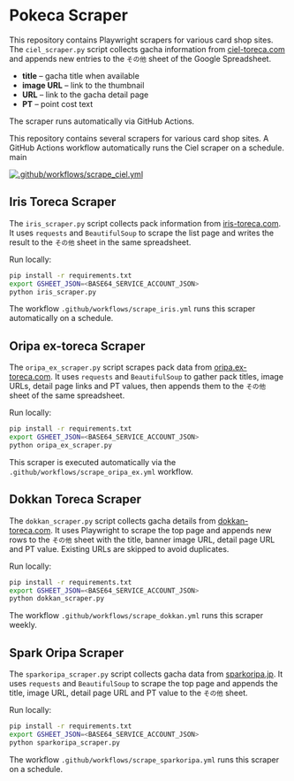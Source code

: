 # Pokeca Scraper

This repository contains Playwright scrapers for various card shop sites. The `ciel_scraper.py` script collects gacha information from [ciel-toreca.com](https://ciel-toreca.com/) and appends new entries to the `その他` sheet of the Google Spreadsheet.

- **title** – gacha title when available
- **image URL** – link to the thumbnail
- **URL** – link to the gacha detail page
- **PT** – point cost text

The scraper runs automatically via GitHub Actions.

This repository contains several scrapers for various card shop sites. A GitHub
Actions workflow automatically runs the Ciel scraper on a schedule.
main

[![.github/workflows/scrape_ciel.yml](https://github.com/kuuhaku1102/pokeca-scraper/actions/workflows/scrape_ciel.yml/badge.svg)](https://github.com/kuuhaku1102/pokeca-scraper/actions/workflows/scrape_ciel.yml)

## Iris Toreca Scraper

The `iris_scraper.py` script collects pack information from [iris-toreca.com](https://iris-toreca.com/). It uses `requests` and `BeautifulSoup` to scrape the list page and writes the result to the `その他` sheet in the same spreadsheet.

Run locally:

```bash
pip install -r requirements.txt
export GSHEET_JSON=<BASE64_SERVICE_ACCOUNT_JSON>
python iris_scraper.py
```

The workflow `.github/workflows/scrape_iris.yml` runs this scraper automatically on a schedule.

## Oripa ex-toreca Scraper

The `oripa_ex_scraper.py` script scrapes pack data from [oripa.ex-toreca.com](https://oripa.ex-toreca.com/). It uses `requests` and `BeautifulSoup` to gather pack titles, image URLs, detail page links and PT values, then appends them to the `その他` sheet of the same spreadsheet.

Run locally:

```bash
pip install -r requirements.txt
export GSHEET_JSON=<BASE64_SERVICE_ACCOUNT_JSON>
python oripa_ex_scraper.py
```

This scraper is executed automatically via the `.github/workflows/scrape_oripa_ex.yml` workflow.

## Dokkan Toreca Scraper

The `dokkan_scraper.py` script collects gacha details from [dokkan-toreca.com](https://dokkan-toreca.com/). It uses Playwright to scrape the top page and appends new rows to the `その他` sheet with the title, banner image URL, detail page URL and PT value. Existing URLs are skipped to avoid duplicates.

Run locally:

```bash
pip install -r requirements.txt
export GSHEET_JSON=<BASE64_SERVICE_ACCOUNT_JSON>
python dokkan_scraper.py
```

The workflow `.github/workflows/scrape_dokkan.yml` runs this scraper weekly.

## Spark Oripa Scraper

The `sparkoripa_scraper.py` script collects gacha data from [sparkoripa.jp](https://sparkoripa.jp/). It uses `requests` and `BeautifulSoup` to scrape the top page and appends the title, image URL, detail page URL and PT value to the `その他` sheet.

Run locally:

```bash
pip install -r requirements.txt
export GSHEET_JSON=<BASE64_SERVICE_ACCOUNT_JSON>
python sparkoripa_scraper.py
```

The workflow `.github/workflows/scrape_sparkoripa.yml` runs this scraper on a schedule.
